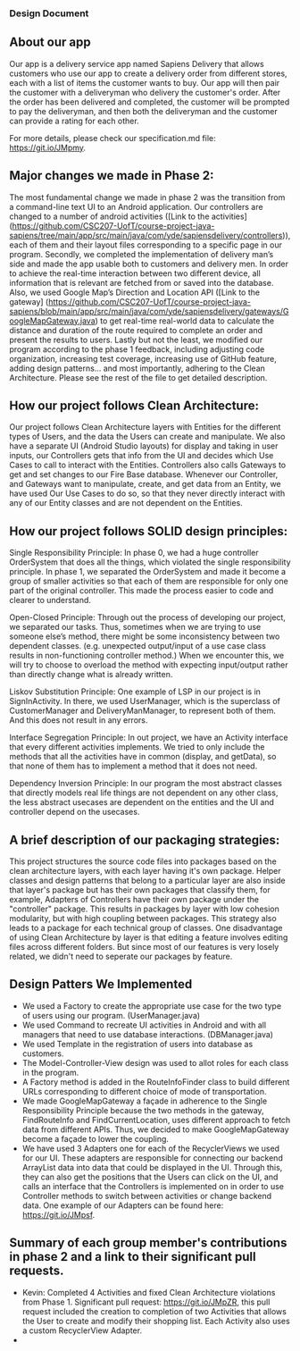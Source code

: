 ### Design Document 

## About our app

Our app is a delivery service app named Sapiens Delivery that allows customers who use our app to create a delivery order from different stores, each with a list of items the customer wants to buy. Our app will then pair the customer with a deliveryman who delivery the customer's order. After the order has been delivered and completed, the customer will be prompted to pay the deliveryman, and then both the deliveryman and the customer can provide a rating for each other.  

For more details, please check our specification.md file: https://git.io/JMpmy. 

## Major changes we made in Phase 2:  
The most fundamental change we made in phase 2 was the transition from a command-line text UI to an Android application. Our controllers are changed to a number of android activities ([Link to the activities] (https://github.com/CSC207-UofT/course-project-java-sapiens/tree/main/app/src/main/java/com/yde/sapiensdelivery/controllers)), each of them and their layout files corresponding to a specific page in our program.
Secondly, we completed the implementation of delivery man’s side and made the app usable both to customers and delivery men. In order to achieve the real-time interaction between two different device, all information that is relevant are fetched from or saved into the database.
Also, we used Google Map’s Direction and Location API ([Link to the gateway] (https://github.com/CSC207-UofT/course-project-java-sapiens/blob/main/app/src/main/java/com/yde/sapiensdelivery/gateways/GoogleMapGateway.java) to get real-time real-world data to calculate the distance and duration of the route required to complete an order and present the results to users. 
Lastly but not the least, we modified our program according to the phase 1 feedback, including adjusting code organization, increasing test coverage, increasing use of GitHub feature, adding design patterns... and most importantly, adhering to the Clean Architecture.
Please see the rest of the file to get detailed description.


## How our project follows Clean Architecture: 
Our project follows Clean Architecture layers with Entities for the different types of Users, and the data the Users can create and manipulate. We also have a separate UI (Android Studio layouts) for display and taking in user inputs, our Controllers gets that info from the UI and decides which Use Cases to call to interact with the Entities. Controllers also calls Gateways to get and set changes to our Fire Base database. Whenever our Controller, and Gateways want to manipulate, create, and get data from an Entity, we have used Our Use Cases to do so, so that they never directly interact with any of our Entity classes and are not dependent on the Entities.

## How our project follows SOLID design principles: 
Single Responsibility Principle: In phase 0, we had a huge controller OrderSystem that does all the things, which violated the single responsibility principle. In phase 1, we separated the OrderSystem and made it become a group of smaller activities so that each of them are responsible for only one part of the original controller. This made the process easier to code and clearer to understand.

Open-Closed Principle: Through out the process of developing our project, we separated our tasks. Thus, sometimes when we are trying to use someone else’s method, there might be some inconsistency between two dependent classes. (e.g. unexpected output/input of a use case class results in non-functioning controller method.) When we encounter this, we will try to choose to overload the method with expecting input/output rather than directly change what is already written.

Liskov Substitution Principle: One example of LSP in our project is in SignInActivity. In there, we used UserManager, which is the superclass of CustomerManager and DeliveryManManager, to represent both of them. And this does not result in any errors.

Interface Segregation Principle: In out project, we have an Activity interface that every different activities implements. We tried to only include the methods that all the activities have in common (display, and getData), so that none of them has to implement a method that it does not need.

Dependency Inversion Principle: In our program the most abstract classes that directly models real life things are not dependent on any other class, the less abstract usecases are dependent on the entities and the UI and controller depend on the usecases. 

## A brief description of our packaging strategies:
This project structures the source code files into packages based on the clean architecture layers, with each layer having it's own package. Helper classes and design patterns that belong to a particular layer are also inside that layer's package but has their own packages that classify them, for example, Adapters of Controllers have their own package under the "controller" package. This results in packages by layer with low cohesion modularity, but with high coupling between packages. This strategy also leads to a package for each technical group of classes. One disadvantage of using Clean Architecture by layer is that editing a feature involves editing files across different folders. But since most of our features is very losely related, we didn't need to seperate our packages by feature. 

## Design Patters We Implemented
- We used a Factory to create the appropriate use case for the two type of users using our program. (UserManager.java)
- We used Command to recreate UI activities in Android and with all managers that need to use database interactions. (DBManager.java)
- We used Template in the registration of users into database as customers.
- The Model-Controller-View design was used to allot roles for each class in the program.
- A Factory method is added in the RouteInfoFinder class to build different URLs corresponding to different choice of mode of transportation.
- We made GoogleMapGateway a façade in adherence to the Single Responsibility Principle because the two methods in the gateway, FindRouteInfo and FindCurrentLocation, uses different approach to fetch data from different APIs. Thus, we decided to make GoogleMapGateway become a façade to lower the coupling.
- We have used 3 Adapters one for each of the RecyclerViews we used for our UI. These adapters are responsible for connecting our backend ArrayList data into data that could be displayed in the UI. Through this, they can also get the positions that the Users can click on the UI, and calls an interface that the Controllers is implemented on in order to use Controller methods to switch between activities or change backend data. One example of our Adapters can be found here: https://git.io/JMpsf. 

## Summary of each group member's contributions in phase 2 and a link to their significant pull requests. 
- Kevin: Completed 4 Activities and fixed Clean Architecture violations from Phase 1. Significant pull request: https://git.io/JMpZR, this pull request included the creation to completion of two Activities that allows the User to create and modify their shopping list. Each Activity also uses a custom RecyclerView Adapter. 
- 

